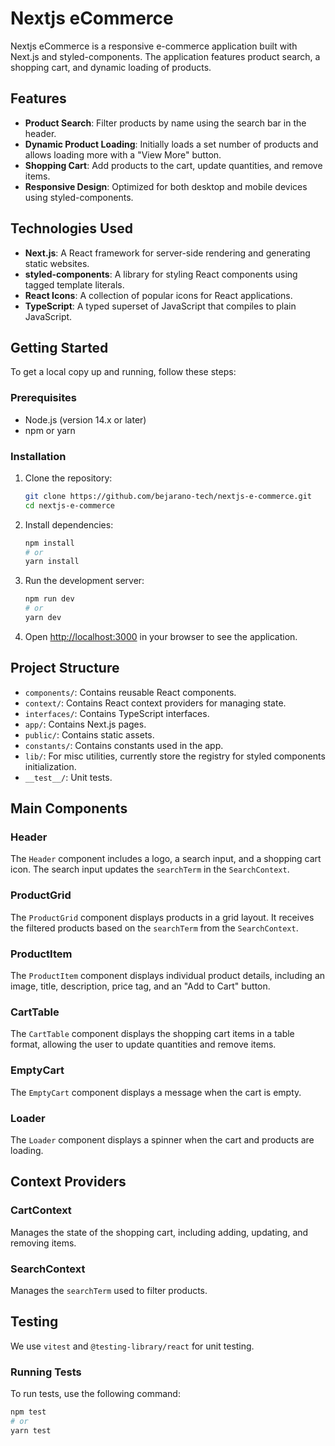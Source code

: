 # Nextjs eCommerce

Nextjs eCommerce is a responsive e-commerce application built with Next.js and styled-components. The application features product search, a shopping cart, and dynamic loading of products.

## Features

- **Product Search**: Filter products by name using the search bar in the header.
- **Dynamic Product Loading**: Initially loads a set number of products and allows loading more with a "View More" button.
- **Shopping Cart**: Add products to the cart, update quantities, and remove items.
- **Responsive Design**: Optimized for both desktop and mobile devices using styled-components.

## Technologies Used

- **Next.js**: A React framework for server-side rendering and generating static websites.
- **styled-components**: A library for styling React components using tagged template literals.
- **React Icons**: A collection of popular icons for React applications.
- **TypeScript**: A typed superset of JavaScript that compiles to plain JavaScript.

## Getting Started

To get a local copy up and running, follow these steps:

### Prerequisites

- Node.js (version 14.x or later)
- npm or yarn

### Installation

1. Clone the repository:
    ```bash
    git clone https://github.com/bejarano-tech/nextjs-e-commerce.git
    cd nextjs-e-commerce
    ```

2. Install dependencies:
    ```bash
    npm install
    # or
    yarn install
    ```

3. Run the development server:
    ```bash
    npm run dev
    # or
    yarn dev
    ```

4. Open [http://localhost:3000](http://localhost:3000) in your browser to see the application.

## Project Structure

- `components/`: Contains reusable React components.
- `context/`: Contains React context providers for managing state.
- `interfaces/`: Contains TypeScript interfaces.
- `app/`: Contains Next.js pages.
- `public/`: Contains static assets.
- `constants/`: Contains constants used in the app.
- `lib/`: For misc utilities, currently store the registry for styled components initialization.
- `__test__/`: Unit tests.

## Main Components

### Header

The `Header` component includes a logo, a search input, and a shopping cart icon. The search input updates the `searchTerm` in the `SearchContext`.

### ProductGrid

The `ProductGrid` component displays products in a grid layout. It receives the filtered products based on the `searchTerm` from the `SearchContext`.

### ProductItem

The `ProductItem` component displays individual product details, including an image, title, description, price tag, and an "Add to Cart" button.

### CartTable

The `CartTable` component displays the shopping cart items in a table format, allowing the user to update quantities and remove items.

### EmptyCart

The `EmptyCart` component displays a message when the cart is empty.

### Loader

The `Loader` component displays a spinner when the cart and products are loading.

## Context Providers

### CartContext

Manages the state of the shopping cart, including adding, updating, and removing items.

### SearchContext

Manages the `searchTerm` used to filter products.

## Testing

We use `vitest` and `@testing-library/react` for unit testing.

### Running Tests

To run tests, use the following command:

```bash
npm test
# or
yarn test
